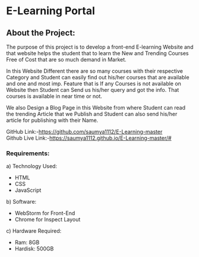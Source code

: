 
# E-Learning Portal<br> 

## About the Project: <br>
The purpose of this project is to develop a front-end E-learning Website and that website helps the student that to learn the New and Trending Courses Free of Cost that are so much demand in Market.

In this Website Different there are so many courses with their respective Category and Student can easily find out his/her courses that are available and one and most imp. Feature that is If any Courses is not available on Website then Student can Send us his/her query and got the info. That courses is available in near time or not.

We also Design a Blog Page in this Website from where Student can read the trending Article that we Publish and Student can also send his/her article for publishing with their Name.

GitHub Link:-https://github.com/saumya1112/E-Learning-master <br>
Github Live Link:-https://saumya1112.github.io/E-Learning-master/#

### Requirements:<br>

a)	Technology Used:<br>
-	HTML<br>
-	CSS<br>
-	JavaScript<br>


b)	Software:<br>
-	WebStorm for Front-End<br>
-	Chrome for Inspect Layout<br>

c)	Hardware Required:<br>
-	Ram: 8GB<br>
-	Hardisk:  500GB<br>




